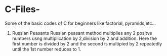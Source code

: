 # C-Files-
Some of the basic codes of C for beginners like factorial, pyramids,etc...

 1. Russian Peasants 
Russian peasant method multiplies any 2 positve numbers usng multiplication by 2,division by 2 and addition. Here the first number is divided by 2 and the second is multipied by 2 repeatedly until the 1st number reduces to 1. 
